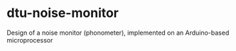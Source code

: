 # dtu-noise-monitor
Design of a noise monitor (phonometer), implemented on an Arduino-based microprocessor
